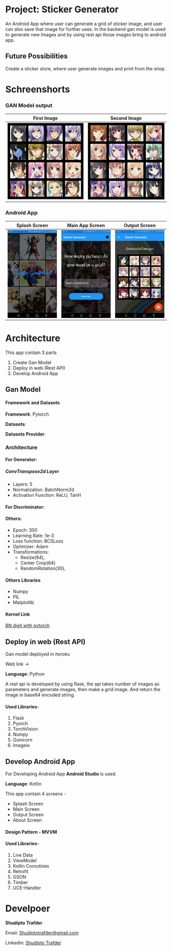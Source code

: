 # Project: Sticker Generator
An Android App where user can generate a grid of sticker image, and user
can also save that image for further uses. In the backend gan model is
used to generate new Images and by using rest api those images bring to
android app.

## Future Possibilities
Create a sticker store, where user generate images and print from the shop.

# Schreenshorts
### GAN Model output
| First Image  | Second Image |
|---| ---|
|  ![First Image](https://github.com/Iamsdt/StickerGenerator/blob/master/img/output.png)  | ![Second Image](https://github.com/Iamsdt/StickerGenerator/blob/master/img/output2.png) |

### Android App
| Splash Screen  | Main App Screen | Output Screen |
|---| ---| ---|
|  ![Splash Screen](https://github.com/Iamsdt/StickerGenerator/blob/master/img/device-2019-08-18-175641.png)  | ![Main Page](https://github.com/Iamsdt/StickerGenerator/blob/master/img/device-2019-08-18-175654.png) | ![Output screen](https://github.com/Iamsdt/StickerGenerator/blob/master/img/device-2019-08-18-175717.png) |

# Architecture
This app contain 3 parts
1. Create Gan Model
2. Deploy in web (Rest API)
3. Develop Android App

## Gan Model
#### Framework and Datasets
**Framework**: Pytorch

**Datasets**:

**Datasets Provider**:

### Architecture
#### For Generator:
##### ConvTranspose2d Layer  
- Layers: 5
- Normalization: BatchNorm2d
- Activation Function: ReLU, TanH

#### For Discriminator:

#### Others:
- Epoch: 300
- Learning Rate: 1e-3
- Loss function: BCSLoss
- Optimizer: Adam
- Transformations:
    - Resize(64),
    - Center Crop(64)
    - RandomRotation(30),

#### Others Libraries
- Numpy
- PIL
- Matplotlib

#### Kernel Link
[BN digit with pytorch](https://www.kaggle.com/iamsdt/bn-digit-with-pytorch)

## Deploy in web (Rest API)
Gan model deployed in *heroku*

Web link -> 

**Language**: Python

A rest api is developed by using flask, the api takes number of images
as parameters and generate images, then make a grid image. And return
the image in base64 encoded string.

#### Used Libraries-
1. Flask
1. Pyorch
1. TorchVision
2. Numpy
3. Gunicorn
4. Imageio


## Develop Android App
For Developing Android App **Android Studio** is used.

**Language**: Kotlin

This app contain 4 screens -
- Splash Screen
- Main Screen
- Output Screen
- About Screen 

#### Design Pattern - MVVM
#### Used Libraries-
1. Live Data
2. ViewModel
4. Kotlin Coroutines
3. Retrofit
1. GSON
1. Timber
1. UCE-Handler

# Develpoer
**Shudipto Trafder**

Email: [Shudiptotrafder@gmail.com](mailto:shudiptotrafder@gmail.com)

Linkedin: [Shudipto Trafder](https://www.linkedin.com/in/iamsdt/)